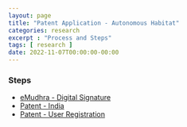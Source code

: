 ```yaml
---
layout: page
title: "Patent Application - Autonomous Habitat"
categories: research
excerpt : "Process and Steps"
tags: [ research ]
date: 2022-11-07T00:00:00-00:00
---
```


### Steps
* [eMudhra - Digital Signature](https://app.e-mudhra.com/index.jsp)
* [Patent - India](https://ipindia.gov.in/e-gateways.htm#comprehensive-e-filing)
* [Patent - User Registration](https://ipindiaonline.gov.in/epatentfiling/user/NewUserRegistration.aspx)

